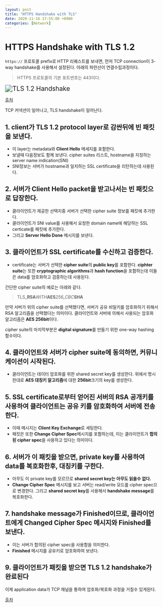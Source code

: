 ```yaml
---
layout: post
title: "HTTPS Handshake with TLS"
date: 2020-11-16 17:55:00 +0900
categories: [Network]
---
```


# HTTPS Handshake with TLS 1.2
`https://` 프로토콜 prefix로 HTTP 리퀘스트를 보내면, 먼저 TCP connection이 3-way handshake를 사용해서 설정된다. 아래의 파란선이 연결수립과정이다.

> HTTPS 프로토콜의 기본 포트번호는 443이다.

<img src="https://upload.wikimedia.org/wikipedia/commons/d/d3/Full_TLS_1.2_Handshake.svg" alt="TLS 1.2 Handshake" style="zoom:150%;" />

[출처](https://commons.wikimedia.org/wiki/File:Full_TLS_1.2_Handshake.svg)

TCP 커넥션이 일어나고, TLS handshake이 일어난다. 
## 1. client가 **TLS 1.2 protocol layer**로 감싼뒤에 빈 패킷을 보낸다.
- 이 layer는 metadata와 **Client Hello** 메세지를 포함한다.
- 보낼때 다음정보도 함께 보낸다.
cipher suites 리스트, hostname을 지칭하는 server name indication(SNI)
- SNI정보는 서버가 hostname과 일치하는 SSL certificate을 리턴하는데 사용된다.

## 2. 서버가 **Client Hello** packet을 받고나서는 빈 패킷으로 답장한다.
- 클라이언트가 제공한 선택지중 서버가 선택한 cipher suite 정보를 패킷에 추가한다.
- 클라이언트가 SNI value를 사용해서 요청한 domain name에 해당하는 SSL certicate를 패킷에 추가한다.
- 그리고 **Server Hello Done** 메시지를 보낸다.

## 3. 클라이언트가 SSL certificate를 수신하고 검증한다. 
- certificate는 서버가 선택한 **cipher suite**의 **public key**를 포함한다.
**ciphter suite**는 또한 **cryptographic algorithms**과 **hash function**을 포함하는데 이들은 data를 암호화하고 검증하는데 사용된다.

간단한 cipher suite의 예로는 아래와 같다.

>TLS_**RSA**_WITH_**AES**_256_CBC_**SHA**

만약 서버가 위의 cipher suite를 선택했다면, 서버가 공유 비밀키를 암호화하기 위해서 RSA 알고리즘을 선택했다는 의미이다.
클라이언트와 서버에 의해서 사용되는 암호화 알고리즘은 **AES 256bit**이다.

cipher suite의 마지막부분은 **digital signature**를 만들기 위한 one-way hashing 함수이다.

## 4. 클라이언트와 서버가 cipher suite에 동의하면, 커뮤니케이션이 시작된다. 
- 클라이언트는 데이터 암호화를 위한 shared secret key를 생성한다. 위에서 명시한대로 **AES 대칭키 알고리즘**에 대한 **256bit**크기의 key를 생성한다. 

## 5. SSL certificate로부터 얻어진 서버의 **RSA 공개키**를 사용하여 클라이언트는 공유 키를 암호화하여 서버에 전송한다. 
- 이때 메시지는 **Client Key Exchange**로 세팅한다.
- 패킷은 또한 **Change Cipher Spec**메시지를 포함하는데, 이는 클라이언트가 **합의된 cipher spec**을 사용하고 있다는 의미이다.

## 6. 서버가 이 패킷을 받으면, private key를 사용하여 data를 복호화한후, 대칭키를 구한다. 
- 아무도 이 private key를 모르므로 **shared secret key는 아무도 읽을수 없다.**
- **Change Cipher Spec** 메시지를 보고 서버는 read/write 모드를 cipher spec으로 변경한다. 그리고 **shared secret key**를 사용해서 **handshake message**를 복호화한다.

## 7. handshake message가 **Finished**이므로, 클라이언트에게 **Changed Cipher Spec** 메시지와 **Finished**를 보낸다.
- 이는 서버가 합의된 cipher spec을 사용함을 의미한다.
- **Finished** 메시지를 공유키로 암호화하여 보낸다.

## 9. 클라이언트가 패킷을 받으면 **TLS 1.2 handshake가 완료된다** 

이제 application data가 TCP 채널을 통하여 암호화/복호화 과정을 거칠수 있게된다.

[출처](https://medium.com/jspoint/a-brief-overview-of-the-tcp-ip-model-ssl-tls-https-protocols-and-ssl-certificates-d5a6269fe29e)